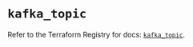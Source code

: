 # `kafka_topic`

Refer to the Terraform Registry for docs: [`kafka_topic`](https://registry.terraform.io/providers/mongey/kafka/0.13.1/docs/resources/topic).
